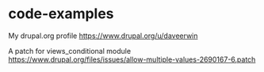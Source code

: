 # code-examples

My drupal.org profile
https://www.drupal.org/u/daveerwin

A patch for views_conditional module
https://www.drupal.org/files/issues/allow-multiple-values-2690167-6.patch

